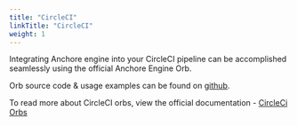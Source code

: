 ```yaml
---
title: "CircleCI"
linkTitle: "CircleCI"
weight: 1
---
```


Integrating Anchore engine into your CircleCI pipeline can be accomplished seamlessly using the official Anchore Engine Orb.

Orb source code & usage examples can be found on [github](https://github.com/anchore/ci-tools/tree/master/circleci-orbs/anchore-engine).

To read more about CircleCI orbs, view the official documentation - [CircleCi Orbs](https://circleci.com/docs/2.0/orb-intro/)

